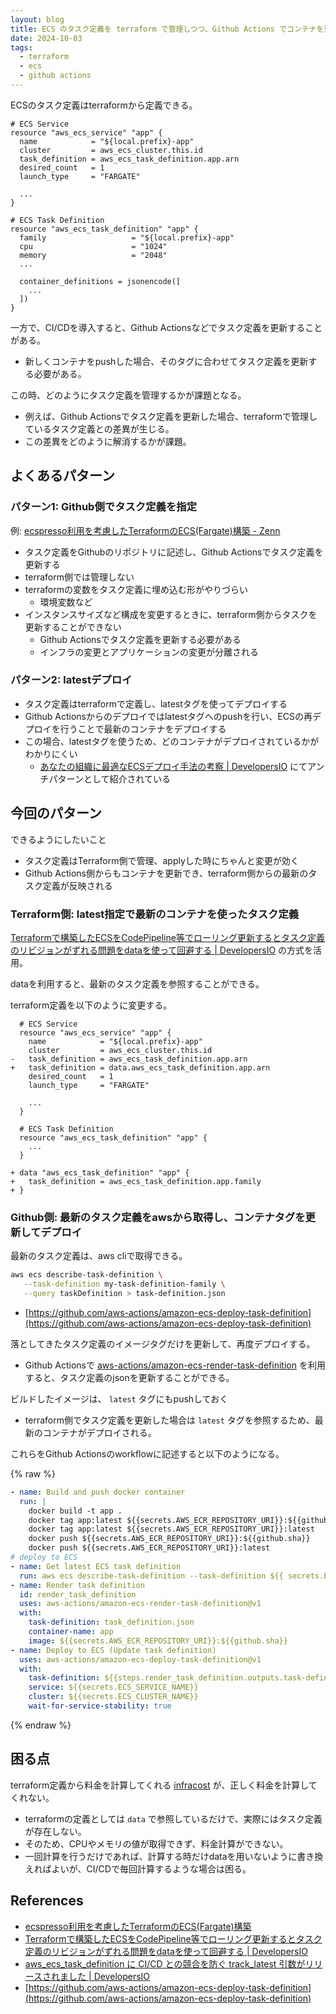 ```yaml
---
layout: blog
title: ECS のタスク定義を terraform で管理しつつ、Github Actions でコンテナを更新する
date: 2024-10-03
tags:
  - terraform
  - ecs
  - github actions
---
```


ECSのタスク定義はterraformから定義できる。

```hcl
# ECS Service
resource "aws_ecs_service" "app" {
  name            = "${local.prefix}-app"
  cluster         = aws_ecs_cluster.this.id
  task_definition = aws_ecs_task_definition.app.arn
  desired_count   = 1
  launch_type     = "FARGATE"

  ...
}

# ECS Task Definition
resource "aws_ecs_task_definition" "app" {
  family                   = "${local.prefix}-app"
  cpu                      = "1024"
  memory                   = "2048"
  ...

  container_definitions = jsonencode([
    ...
  ])
}

```

一方で、CI/CDを導入すると、Github Actionsなどでタスク定義を更新することがある。
- 新しくコンテナをpushした場合、そのタグに合わせてタスク定義を更新する必要がある。

この時、どのようにタスク定義を管理するかが課題となる。
- 例えば、Github Actionsでタスク定義を更新した場合、terraformで管理しているタスク定義との差異が生じる。
- この差異をどのように解消するかが課題。

## よくあるパターン
### パターン1: Github側でタスク定義を指定

例: [ecspresso利用を考慮したTerraformのECS\(Fargate\)構築 - Zenn](https://zenn.dev/shonansurvivors/articles/6bf9fe7bd09d82)

- タスク定義をGithubのリポジトリに記述し、Github Actionsでタスク定義を更新する
- terraform側では管理しない
- terraformの変数をタスク定義に埋め込む形がやりづらい
  - 環境変数など
- インスタンスサイズなど構成を変更するときに、terraform側からタスクを更新することができない
  - Github Actionsでタスク定義を更新する必要がある
  - インフラの変更とアプリケーションの変更が分離される

### パターン2: latestデプロイ

- タスク定義はterraformで定義し、latestタグを使ってデプロイする
- Github Actionsからのデプロイではlatestタグへのpushを行い、ECSの再デプロイを行うことで最新のコンテナをデプロイする
- この場合、latestタグを使うため、どのコンテナがデプロイされているかがわかりにくい
  - [あなたの組織に最適なECSデプロイ手法の考察 \| DevelopersIO](https://dev.classmethod.jp/articles/ecs-deploy-all/) にてアンチパターンとして紹介されている

## 今回のパターン

できるようにしたいこと

- タスク定義はTerraform側で管理、applyした時にちゃんと変更が効く
- Github Actions側からもコンテナを更新でき、terraform側からの最新のタスク定義が反映される

### Terraform側: latest指定で最新のコンテナを使ったタスク定義

[Terraformで構築したECSをCodePipeline等でローリング更新するとタスク定義のリビジョンがずれる問題をdataを使って回避する | DevelopersIO](https://dev.classmethod.jp/articles/terraform_ecs_codepipeline_rollingupdate_taskdef/) の方式を活用。

dataを利用すると、最新のタスク定義を参照することができる。

terraform定義を以下のように変更する。


```diff-hcl
  # ECS Service
  resource "aws_ecs_service" "app" {
    name            = "${local.prefix}-app"
    cluster         = aws_ecs_cluster.this.id
-   task_definition = aws_ecs_task_definition.app.arn
+   task_definition = data.aws_ecs_task_definition.app.arn
    desired_count   = 1
    launch_type     = "FARGATE"

    ...
  }

  # ECS Task Definition
  resource "aws_ecs_task_definition" "app" {
    ...
  }

+ data "aws_ecs_task_definition" "app" {
+   task_definition = aws_ecs_task_definition.app.family
+ }
```

### Github側: 最新のタスク定義をawsから取得し、コンテナタグを更新してデプロイ

最新のタスク定義は、aws cliで取得できる。
<!-- - ![img/66d9c3a166312a001c17fc35.png](img/66d9c3a166312a001c17fc35.png) -->

```bash
aws ecs describe-task-definition \
   --task-definition my-task-definition-family \
   --query taskDefinition > task-definition.json
```
- [https://github.com/aws-actions/amazon-ecs-deploy-task-definition](https://github.com/aws-actions/amazon-ecs-deploy-task-definition)

落としてきたタスク定義のイメージタグだけを更新して、再度デプロイする。
- Github Actionsで [aws\-actions/amazon\-ecs\-render\-task\-definition](https://github.com/aws-actions/amazon-ecs-render-task-definition) を利用すると、タスク定義のjsonを更新することができる。

ビルドしたイメージは、 `latest` タグにもpushしておく
- terraform側でタスク定義を更新した場合は `latest` タグを参照するため、最新のコンテナがデプロイされる。

これらをGithub Actionsのworkflowに記述すると以下のようになる。

{% raw %}

```yaml
- name: Build and push docker container
  run: |
    docker build -t app .
    docker tag app:latest ${{secrets.AWS_ECR_REPOSITORY_URI}}:${{github.sha}}
    docker tag app:latest ${{secrets.AWS_ECR_REPOSITORY_URI}}:latest
    docker push ${{secrets.AWS_ECR_REPOSITORY_URI}}:${{github.sha}}
    docker push ${{secrets.AWS_ECR_REPOSITORY_URI}}:latest
# deploy to ECS
- name: Get latest ECS task definition
  run: aws ecs describe-task-definition --task-definition ${{ secrets.ECS_TASK_DEFINITION }} --query taskDefinition > task_definition.json
- name: Render task definition
  id: render_task_definition
  uses: aws-actions/amazon-ecs-render-task-definition@v1
  with:
    task-definition: task_definition.json
    container-name: app
    image: ${{secrets.AWS_ECR_REPOSITORY_URI}}:${{github.sha}}
- name: Deploy to ECS (Update task definition)
  uses: aws-actions/amazon-ecs-deploy-task-definition@v1
  with:
    task-definition: ${{steps.render_task_definition.outputs.task-definition}}
    service: ${{secrets.ECS_SERVICE_NAME}}
    cluster: ${{secrets.ECS_CLUSTER_NAME}}
    wait-for-service-stability: true
```

{% endraw %}

## 困る点

terraform定義から料金を計算してくれる [infracost](https://github.com/infracost/infracost) が、正しく料金を計算してくれない。
- terraformの定義としては `data` で参照しているだけで、実際にはタスク定義が存在しない。
- そのため、CPUやメモリの値が取得できず、料金計算ができない。
- 一回計算を行うだけであれば、計算する時だけdataを用いないように書き換えればよいが、CI/CDで毎回計算するような場合は困る。

## References

- [ecspresso利用を考慮したTerraformのECS(Fargate)構築](https://zenn.dev/shonansurvivors/articles/6bf9fe7bd09d82)
- [Terraformで構築したECSをCodePipeline等でローリング更新するとタスク定義のリビジョンがずれる問題をdataを使って回避する | DevelopersIO](https://dev.classmethod.jp/articles/terraform_ecs_codepipeline_rollingupdate_taskdef/)
- [aws_ecs_task_definition に CI/CD との競合を防ぐ track_latest 引数がリリースされました | DevelopersIO](https://dev.classmethod.jp/articles/aws-ecs-task-definition-supports-track-latest-args/)
- [https://github.com/aws-actions/amazon-ecs-deploy-task-definition](https://github.com/aws-actions/amazon-ecs-deploy-task-definition)

